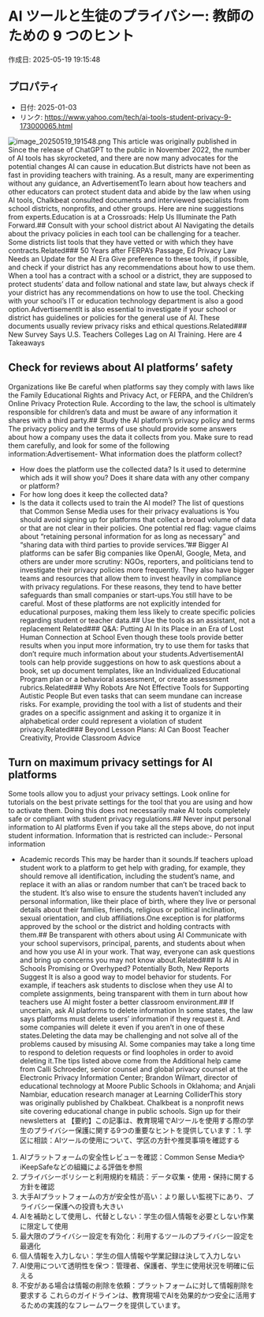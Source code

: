 # AI ツールと生徒のプライバシー: 教師のための 9 つのヒント

作成日: 2025-05-19 19:15:48

## プロパティ

- 日付: 2025-01-03
- リンク: https://www.yahoo.com/tech/ai-tools-student-privacy-9-173000065.html

![image_20250519_191548.png](../assets/image_20250519_191548.png)
This article was originally published in Since the release of ChatGPT to the public in November 2022, the number of AI tools has skyrocketed, and there are now many advocates for the potential changes AI can cause in education.But districts have not been as fast in providing teachers with training. As a result, many are experimenting without any guidance, an AdvertisementTo learn about how teachers and other educators can protect student data and abide by the law when using AI tools, Chalkbeat consulted documents and interviewed specialists from school districts, nonprofits, and other groups. Here are nine suggestions from experts.Education is at a Crossroads: Help Us Illuminate the Path Forward.## Consult with your school district about AI
Navigating the details about the privacy policies in each tool can be challenging for a teacher. Some districts list tools that they have vetted or with which they have contracts.Related### 50 Years after FERPA’s Passage, Ed Privacy Law Needs an Update for the AI Era
Give preference to these tools, if possible, and check if your district has any recommendations about how to use them. When a tool has a contract with a school or a district, they are supposed to protect students’ data and follow national and state law, but always check if your district has any recommendations on how to use the tool. Checking with your school’s IT or education technology department is also a good option.AdvertisementIt is also essential to investigate if your school or district has guidelines or policies for the general use of AI. These documents usually review privacy risks and ethical questions.Related### New Survey Says U.S. Teachers Colleges Lag on AI Training. Here are 4 Takeaways
## Check for reviews about AI platforms’ safety
Organizations like Be careful when platforms say they comply with laws like the Family Educational Rights and Privacy Act, or FERPA, and the Children’s Online Privacy Protection Rule. According to the law, the school is ultimately responsible for children’s data and must be aware of any information it shares with a third party.## Study the AI platform’s privacy policy and terms
The privacy policy and the terms of use should provide some answers about how a company uses the data it collects from you. Make sure to read them carefully, and look for some of the following information:Advertisement- What information does the platform collect?
- How does the platform use the collected data? Is it used to determine which ads it will show you? Does it share data with any other company or platform?
- For how long does it keep the collected data?
- Is the data it collects used to train the AI model?
The list of questions that Common Sense Media uses for their privacy evaluations is You should avoid signing up for platforms that collect a broad volume of data or that are not clear in their policies. One potential red flag: vague claims about “retaining personal information for as long as necessary” and “sharing data with third parties to provide services.”## Bigger AI platforms can be safer
Big companies like OpenAI, Google, Meta, and others are under more scrutiny: NGOs, reporters, and politicians tend to investigate their privacy policies more frequently. They also have bigger teams and resources that allow them to invest heavily in compliance with privacy regulations. For these reasons, they tend to have better safeguards than small companies or start-ups.You still have to be careful. Most of these platforms are not explicitly intended for educational purposes, making them less likely to create specific policies regarding student or teacher data.## Use the tools as an assistant, not a replacement
Related### Q&A: Putting AI In its Place in an Era of Lost Human Connection at School
Even though these tools provide better results when you input more information, try to use them for tasks that don’t require much information about your students.AdvertisementAI tools can help provide suggestions on how to ask questions about a book, set up document templates, like an Individualized Educational Program plan or a behavioral assessment, or create assessment rubrics.Related### Why Robots Are Not Effective Tools for Supporting Autistic People
But even tasks that can seem mundane can increase risks. For example, providing the tool with a list of students and their grades on a specific assignment and asking it to organize it in alphabetical order could represent a violation of student privacy.Related### Beyond Lesson Plans: AI Can Boost Teacher Creativity, Provide Classroom Advice
## Turn on maximum privacy settings for AI platforms
Some tools allow you to adjust your privacy settings. Look online for tutorials on the best private settings for the tool that you are using and how to activate them. Doing this does not necessarily make AI tools completely safe or compliant with student privacy regulations.## Never input personal information to AI platforms
Even if you take all the steps above, do not input student information. Information that is restricted can include:- Personal information
- Academic records
This may be harder than it sounds.If teachers upload student work to a platform to get help with grading, for example, they should remove all identification, including the student’s name, and replace it with an alias or random number that can’t be traced back to the student. It’s also wise to ensure the students haven’t included any personal information, like their place of birth, where they live or personal details about their families, friends, religious or political inclination, sexual orientation, and club affiliations.One exception is for platforms approved by the school or the district and holding contracts with them.## Be transparent with others about using AI
Communicate with your school supervisors, principal, parents, and students about when and how you use AI in your work. That way, everyone can ask questions and bring up concerns you may not know about.Related### Is AI in Schools Promising or Overhyped? Potentially Both, New Reports Suggest
It is also a good way to model behavior for students. For example, if teachers ask students to disclose when they use AI to complete assignments, being transparent with them in turn about how teachers use AI might foster a better classroom environment.## If uncertain, ask AI platforms to delete information
In some states, the law says platforms must delete users’ information if they request it. And some companies will delete it even if you aren’t in one of these states.Deleting the data may be challenging and not solve all of the problems caused by misusing AI. Some companies may take a long time to respond to deletion requests or find loopholes in order to avoid deleting it.The tips listed above come from the Additional help came from Calli Schroeder, senior counsel and global privacy counsel at the Electronic Privacy Information Center; Brandon Wilmart, director of educational technology at Moore Public Schools in Oklahoma; and Anjali Nambiar, education research manager at Learning ColliderThis story was originally published by Chalkbeat. Chalkbeat is a nonprofit news site covering educational change in public schools. Sign up for their newsletters at 【要約】この記事は、教育現場でAIツールを使用する際の学生のプライバシー保護に関する9つの重要なヒントを提供しています：1. 学区に相談：AIツールの使用について、学区の方針や推奨事項を確認する
1. AIプラットフォームの安全性レビューを確認：Common Sense MediaやiKeepSafeなどの組織による評価を参照
1. プライバシーポリシーと利用規約を精読：データ収集・使用・保持に関する方針を確認
1. 大手AIプラットフォームの方が安全性が高い：より厳しい監視下にあり、プライバシー保護への投資も大きい
1. AIを補助として使用し、代替としない：学生の個人情報を必要としない作業に限定して使用
1. 最大限のプライバシー設定を有効化：利用するツールのプライバシー設定を最適化
1. 個人情報を入力しない：学生の個人情報や学業記録は決して入力しない
1. AI使用について透明性を保つ：管理者、保護者、学生に使用状況を明確に伝える
1. 不安がある場合は情報の削除を依頼：プラットフォームに対して情報削除を要求する
これらのガイドラインは、教育現場でAIを効果的かつ安全に活用するための実践的なフレームワークを提供しています。